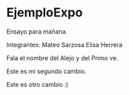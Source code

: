 # EjemploExpo
Ensayo para mañana.

Integrantes:
Mateo Sarzosa
Elisa Herrera


Fala el nombre del Alejo y del Primo ve. 

Este es mi segundo cambio.

Este es otro cambio :) 